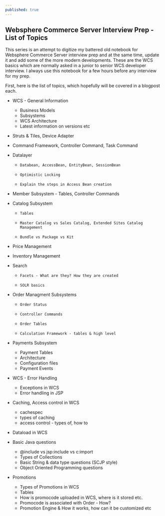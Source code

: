 ```yaml
---
published: true
---
```

## Websphere Commerce Server Interview Prep - List of Topics

This series is an attempt to digitize my battered old notebook for Websphere Commerce Server interview prep and at the same time, update it and add some of the more modern developments. These are the WCS basics which are normally asked in a junior to senior WCS developer interview. I always use this notebook for a few hours before any interview for my prep. 

First, here is the list of topics, which hopefully will be covered in a blogpost each.

- WCS - General Information 
  -   Business Models
  -   Subsystems
  -   WCS Architecture
  -   Latest information on versions etc
  
- Struts & Tiles, Device Adapter

- Command Framework, Controller Command, Task Command

- Datalayer
  - 	Databean, AccessBean, EntityBean, SessionBean
  - 	Optimistic Locking
  -   	Explain the steps in Access Bean creation
  
- Member Subsystem - Tables, Controller Commands

- Catalog Subsystem 
  - 	Tables
  -     Master Catalog vs Sales Catalog, Extended Sites Catalog Management
  -     Bundle vs Package vs Kit
  
- Price Management

- Inventory Management

- Search
  - 	Facets - What are they? How they are created
  -   	SOLR basics
  
- Order Managment Subsystems
  - 	Order Status
  -     Controller Commands
  -     Order Tables
  -     Calculation Framework - tables & high level
  
  
-  Payments Subsystem
    -  	Payment Tables
    -   Architecture
    -   Configuration files
    -   Payment Events
  
  
-  WCS - Error Handling
    -  	Exceptions in WCS
    -   Error handling in JSP
  
  
-  Caching, Access control in WCS
    -  	cachespec
    -   types of caching
    -   access control - types of, how to
  
-  Dataload in WCS

-  Basic Java questions 
    -  	@include vs jsp:include vs c:import
    -   Types of Collections
    -   Basic String & data type questions (SCJP style)
    -   Object Oriented Programming questions
  
-  Promotions
    -  	Types of Promotions in WCS
    -   Tables
    -   How is promocode uploaded in WCS, where is it stored etc.
    -   Promocode is associated with Order - How?
    -   Promotion Engine & How it works, how can it be customized etc
